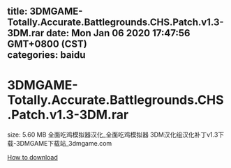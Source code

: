 
title: 3DMGAME-Totally.Accurate.Battlegrounds.CHS.Patch.v1.3-3DM.rar
date: Mon Jan 06 2020 17:47:56 GMT+0800 (CST)    
categories: baidu
---

# 3DMGAME-Totally.Accurate.Battlegrounds.CHS.Patch.v1.3-3DM.rar
size: 5.60 MB
 全面吃鸡模拟器汉化_全面吃鸡模拟器 3DM汉化组汉化补丁v1.3下载-3DMGAME下载站_3dmgame.com
 

[How to download](https://bpcam.bemobtrk.com/go/2ceec3aa-1ca2-46d6-b9ff-aaa5c184517c?jno=1198)